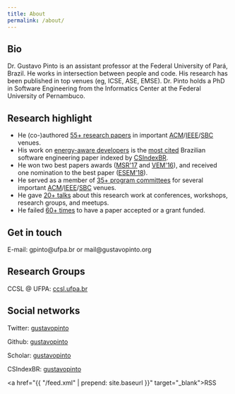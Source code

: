 ```yaml
---
title: About
permalink: /about/
---
```


## Bio

Dr. Gustavo Pinto is an assistant professor at the Federal University of Pará, Brazil. He works in intersection between people and code. His research has been published in top venues (eg, ICSE, ASE, EMSE). Dr. Pinto holds a PhD in Software Engineering from the Informatics Center at the Federal University of Pernambuco.

## Research highlight

- He (co-)authored [55+ research papers](/publications) in important [ACM](https://www.acm.org/)/[IEEE](https://www.ieee.org/)/[SBC](http://sbc.org.br/) venues.
- His work on [energy-aware developers](http://gustavopinto.github.io/lost+found/msr2014.pdf) is the [most cited](https://medium.com/@csindexbr/top-10-most-cited-software-engineering-papers-by-brazilian-professors-2598a2d1954e) Brazilian software engineering paper indexed by [CSIndexBR](http://csindexbr.org/).
- He won two best papers awards ([MSR'17](http://gustavopinto.github.io/lost+found/msr2017b.pdf) and [VEM'16](http://gustavopinto.github.io/lost+found/vem2017.pdf)), and received one nomination to the best paper ([ESEM'18](http://gustavopinto.github.io/lost+found/esem2018.pdf)).
- He served as a member of [35+ program committees](/service) for several important [ACM](https://www.acm.org/)/[IEEE](https://www.ieee.org/)/[SBC](http://sbc.org.br/) venues.
- He gave [20+ talks](https://speakerdeck.com/gustavopinto/) about this research work at conferences, workshops, research groups, and meetups.
- He failed [60+ times](/cv-of-failures/) to have a paper accepted or a grant funded.

## Get in touch

E-mail: gpinto<span style="display:none">ignorethis</span>@ufpa.br or mail<span style="display:none">ignorethis</span>@gustavopinto.org

## Research Groups

CCSL @ UFPA: [ccsl.ufpa.br](http://ccsl.ufpa.br)

## Social networks

Twitter: [gustavopinto](https://twitter.com/gustavopinto)

Github: [gustavopinto](https://github.com/gustavopinto)

Scholar: [gustavopinto](https://scholar.google.com/citations?user=dOeggYMAAAAJ&hl=en)

CSIndexBR: [gustavopinto](http://csindexbr.org/authors.html?p=Gustavo-Pinto)

<a href="{{ "/feed.xml" | prepend: site.baseurl }}" target="_blank">RSS</a>
